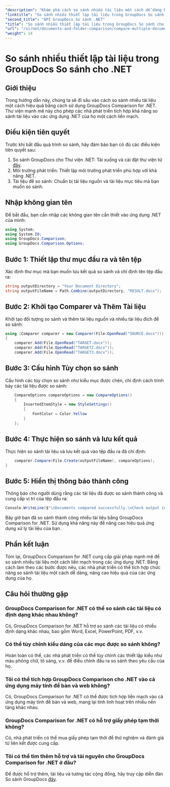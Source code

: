 ```yaml
---
"description": "Khám phá cách so sánh nhiều tài liệu một cách dễ dàng bằng GroupDocs Comparison for .NET. Làm theo hướng dẫn từng bước của chúng tôi để xử lý tài liệu liền mạch."
"linktitle": "So sánh nhiều thiết lập tài liệu trong GroupDocs So sánh cho .NET"
"second_title": "API GroupDocs.So sánh .NET"
"title": "So sánh nhiều thiết lập tài liệu trong GroupDocs So sánh cho .NET"
"url": "/vi/net/documents-and-folder-comparison/compare-multiple-documents-settings-dotnet/"
"weight": 14
---
```


# So sánh nhiều thiết lập tài liệu trong GroupDocs So sánh cho .NET

## Giới thiệu
Trong hướng dẫn này, chúng ta sẽ đi sâu vào cách so sánh nhiều tài liệu một cách hiệu quả bằng cách sử dụng GroupDocs Comparison for .NET. Thư viện mạnh mẽ này cho phép các nhà phát triển tích hợp khả năng so sánh tài liệu vào các ứng dụng .NET của họ một cách liền mạch.
## Điều kiện tiên quyết
Trước khi bắt đầu quá trình so sánh, hãy đảm bảo bạn có đủ các điều kiện tiên quyết sau:
1. So sánh GroupDocs cho Thư viện .NET: Tải xuống và cài đặt thư viện từ [đây](https://releases.groupdocs.com/comparison/net/).
2. Môi trường phát triển: Thiết lập môi trường phát triển phù hợp với khả năng .NET.
3. Tài liệu để so sánh: Chuẩn bị tài liệu nguồn và tài liệu mục tiêu mà bạn muốn so sánh.

## Nhập không gian tên
Để bắt đầu, bạn cần nhập các không gian tên cần thiết vào ứng dụng .NET của mình:
```csharp
using System;
using System.IO;
using GroupDocs.Comparison;
using GroupDocs.Comparison.Options;
```
## Bước 1: Thiết lập thư mục đầu ra và tên tệp
Xác định thư mục mà bạn muốn lưu kết quả so sánh và chỉ định tên tệp đầu ra:
```csharp
string outputDirectory = "Your Document Directory";
string outputFileName = Path.Combine(outputDirectory, "RESULT.docx");
```
## Bước 2: Khởi tạo Comparer và Thêm Tài liệu
Khởi tạo đối tượng so sánh và thêm tài liệu nguồn và nhiều tài liệu đích để so sánh:
```csharp
using (Comparer comparer = new Comparer(File.OpenRead("SOURCE.docx")))
{
    comparer.Add(File.OpenRead("TARGET.docx"));
    comparer.Add(File.OpenRead("TARGET2.docx"));
    comparer.Add(File.OpenRead("TARGET3.docx"));
```
## Bước 3: Cấu hình Tùy chọn so sánh
Cấu hình các tùy chọn so sánh như kiểu mục được chèn, chỉ định cách trình bày các tài liệu được so sánh:
```csharp
    CompareOptions compareOptions = new CompareOptions()
    {
        InsertedItemStyle = new StyleSettings()
        {
            FontColor = Color.Yellow
        }
    };
```
## Bước 4: Thực hiện so sánh và lưu kết quả
Thực hiện so sánh tài liệu và lưu kết quả vào tệp đầu ra đã chỉ định:
```csharp
    comparer.Compare(File.Create(outputFileName), compareOptions);
}
```
## Bước 5: Hiển thị thông báo thành công
Thông báo cho người dùng rằng các tài liệu đã được so sánh thành công và cung cấp vị trí của tệp đầu ra:
```csharp
Console.WriteLine($"\nDocuments compared successfully.\nCheck output in {outputDirectory}.");
```
Bây giờ bạn đã so sánh thành công nhiều tài liệu bằng GroupDocs Comparison for .NET. Sử dụng khả năng này để nâng cao hiệu quả ứng dụng xử lý tài liệu của bạn.

## Phần kết luận
Tóm lại, GroupDocs Comparison for .NET cung cấp giải pháp mạnh mẽ để so sánh nhiều tài liệu một cách liền mạch trong các ứng dụng .NET. Bằng cách làm theo các bước được nêu, các nhà phát triển có thể tích hợp chức năng so sánh tài liệu một cách dễ dàng, nâng cao hiệu quả của các ứng dụng của họ.
## Câu hỏi thường gặp
### GroupDocs Comparison for .NET có thể so sánh các tài liệu có định dạng khác nhau không?
Có, GroupDocs Comparison for .NET hỗ trợ so sánh các tài liệu có nhiều định dạng khác nhau, bao gồm Word, Excel, PowerPoint, PDF, v.v.
### Có thể tùy chỉnh kiểu dáng của các mục được so sánh không?
Hoàn toàn có thể, các nhà phát triển có thể tùy chỉnh các thiết lập kiểu như màu phông chữ, tô sáng, v.v. để điều chỉnh đầu ra so sánh theo yêu cầu của họ.
### Tôi có thể tích hợp GroupDocs Comparison cho .NET vào cả ứng dụng máy tính để bàn và web không?
Có, GroupDocs Comparison for .NET có thể được tích hợp liền mạch vào cả ứng dụng máy tính để bàn và web, mang lại tính linh hoạt trên nhiều nền tảng khác nhau.
### GroupDocs Comparison for .NET có hỗ trợ giấy phép tạm thời không?
Có, nhà phát triển có thể mua giấy phép tạm thời để thử nghiệm và đánh giá từ liên kết được cung cấp.
### Tôi có thể tìm thêm hỗ trợ và tài nguyên cho GroupDocs Comparison for .NET ở đâu?
Để được hỗ trợ thêm, tài liệu và tương tác cộng đồng, hãy truy cập diễn đàn So sánh GroupDocs [đây](https://forum.groupdocs.com/c/comparison/12).